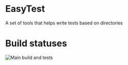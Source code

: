 # EasyTest
A set of tools that helps write tests based on directories

# Build statuses
![Main build and tests](https://github.com/qoter/EasyTest/workflows/Main%20build%20and%20tests/badge.svg)
